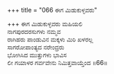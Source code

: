 +++
title = "066 ಈಗ ಮಿಡುಕುಳ್ಳವರು"

+++
ಈಗ ಮಿಡುಕುಳ್ಳವರು ಮಹಿಯಲಿ  
ನಾಗಪುರದರಸುಗಳು ನಮ್ಮವ  
ರಾಗಿಹರು ಪಾಂಡುವಿನ ಮಕ್ಕಳು ಮಿರಿ ಖಳರಲ್ಲ  
ಸಾಗರೋಪಾಂತ್ಯದ ನರೇಂದ್ರರು  
ಭೋಗಿಸಿದ ಮುತ್ತುಗಳು ಭಾವಿಸ  
ಲೀ ಗಯಾಳರ ಗರ್ವವೇನು ನಿಮಿತ್ತವಾಯ್ತೆಂದ      ॥66॥